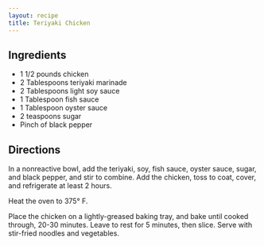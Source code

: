 ```yaml
---
layout: recipe
title: Teriyaki Chicken
---
```


## Ingredients

* 1 1/2 pounds chicken
* 2 Tablespoons teriyaki marinade
* 2 Tablespoons light soy sauce
* 1 Tablespoon fish sauce
* 1 Tablespoon oyster sauce
* 2 teaspoons sugar
* Pinch of black pepper

## Directions

In a nonreactive bowl, add the teriyaki, soy, fish sauce, oyster sauce, sugar, and black pepper, and stir to combine. Add the chicken, toss to coat, cover, and refrigerate at least 2 hours.

Heat the oven to 375° F.

Place the chicken on a lightly-greased baking tray, and bake until cooked through, 20-30 minutes. Leave to rest for 5 minutes, then slice. Serve with stir-fried noodles and vegetables.
